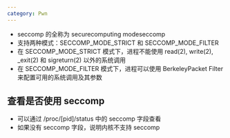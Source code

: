 ```yaml
---
category: Pwn
---
```


- seccomp 的全称为 securecomputing modeseccomp
- 支持两种模式：SECCOMP_MODE_STRICT 和 SECCOMP_MODE_FILTER
- 在 SECCOMP_MODE_STRICT 模式下，进程不能使用 read(2), write(2), _exit(2) 和 sigreturn(2) 以外的系统调用
- 在 SECCOMP_MODE_FILTER 模式下，进程可以使用 BerkeleyPacket Filter 来配置可用的系统调用及其参数

## 查看是否使用 seccomp

- 可以通过 /proc/[pid]/status 中的 seccomp 字段查看
- 如果没有 seccomp 字段，说明内核不支持 seccomp